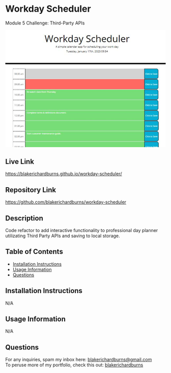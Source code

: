 # Workday Scheduler
Module 5 Challenge: Third-Party APIs

![Alt text](./assets/screenshot.JPG "Screenshot")

## Live Link
https://blakerichardburns.github.io/workday-scheduler/

## Repository Link
https://github.com/blakerichardburns/workday-scheduler

## Description
Code refactor to add interactive functionality to professional day planner utilizating Third Party APIs and saving to local storage.

  ## Table of Contents
  * [Installation Instructions](#installation-instructions)
  * [Usage Information](#usage-information)
  * [Questions](#questions)

  ## Installation Instructions
  N/A

  ## Usage Information
  N/A
  
  ## Questions
  For any inquiries, spam my inbox here: blakerichardburns@gmail.com <br>
  To peruse more of my portfolio, check this out: [blakerichardburns](https://github.com/blakerichardburns)
